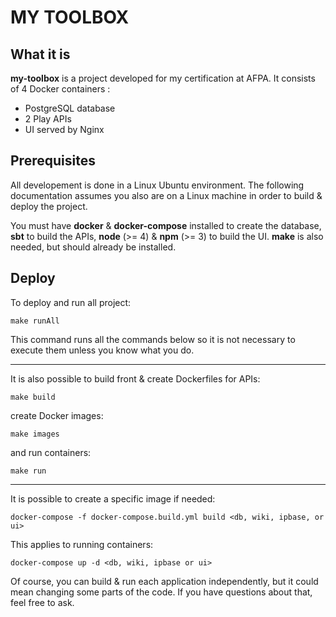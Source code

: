 # MY TOOLBOX

## What it is

**my-toolbox** is a project developed for my certification at AFPA.
It consists of 4 Docker containers :
- PostgreSQL database
- 2 Play APIs
- UI served by Nginx

## Prerequisites

All developement is done in a Linux Ubuntu environment. The following documentation assumes you also are on a Linux machine in order to build & deploy the project.

You must have **docker** & **docker-compose** installed to create the database, **sbt** to build the APIs, **node** (>= 4) & **npm** (>= 3) to build the UI. **make** is also needed, but should already be installed.

## Deploy


To deploy and run all project:

```
make runAll
```

This command runs all the commands below so it is not necessary to execute them unless you know what you do.

***

It is also possible to build front & create Dockerfiles for APIs:

```
make build
```

create Docker images:

```
make images
```

and run containers:

```
make run
```

***

It is possible to create a specific image if needed:

```
docker-compose -f docker-compose.build.yml build <db, wiki, ipbase, or ui>
```

This applies to running containers:

```
docker-compose up -d <db, wiki, ipbase or ui>
```


Of course, you can build & run each application independently, but it could mean changing some parts of the code. If you have questions about that, feel free to ask.
